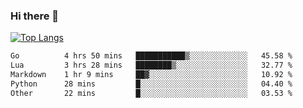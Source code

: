 ### Hi there 👋

<!--
**3Xpl0it3r/3Xpl0it3r** is a ✨ _special_ ✨ repository because its `README.md` (this file) appears on your GitHub profile.

Here are some ideas to get you started:

- 🔭 I’m currently working on ...
- 🌱 I’m currently learning ...
- 👯 I’m looking to collaborate on ...
- 🤔 I’m looking for help with ...
- 💬 Ask me about ...
- 📫 How to reach me: ...
- 😄 Pronouns: ...
- ⚡ Fun fact: ...
-->


[![Top Langs](https://github-readme-stats.vercel.app/api/top-langs/?username=3Xpl0it3r&layout=compact)](https://github.com/3Xpl0it3r/3Xpl0it3r)

<!--START_SECTION:waka-->

```txt
Go          4 hrs 50 mins   ███████████▒░░░░░░░░░░░░░   45.58 %
Lua         3 hrs 28 mins   ████████▒░░░░░░░░░░░░░░░░   32.77 %
Markdown    1 hr 9 mins     ██▓░░░░░░░░░░░░░░░░░░░░░░   10.92 %
Python      28 mins         █░░░░░░░░░░░░░░░░░░░░░░░░   04.40 %
Other       22 mins         █░░░░░░░░░░░░░░░░░░░░░░░░   03.53 %
```

<!--END_SECTION:waka-->
